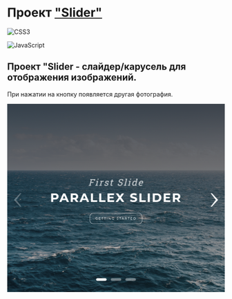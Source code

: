 # Проект ["Slider"](https://prokopenko-nikita-dev.github.io/Slider/)

<div id="badges" align="left>

![HTML5](https://img.shields.io/badge/html5-%23E34F26.svg?style=for-the-badge&logo=html5&logoColor=white)

![CSS3](https://img.shields.io/badge/css3-%231572B6.svg?style=for-the-badge&logo=css3&logoColor=white)

![JavaScript](https://img.shields.io/badge/javascript-%23323330.svg?style=for-the-badge&logo=javascript&logoColor=%23F7DF1E)

</div>

## Проект "Slider - слайдер/карусель для отображения изображений. 
При нажатии на кнопку появляется другая фотография.

![Иллюстрация к проекту](./images/Slider.png)